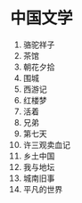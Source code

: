 # 中国文学
1. 骆驼祥子
2. 茶馆
3. 朝花夕拾
4. 围城
5. 西游记
6. 红楼梦
7. 活着
8. 兄弟
9. 第七天
10. 许三观卖血记
11. 乡土中国
12. 我与地坛
13. 城南旧事
14. 平凡的世界